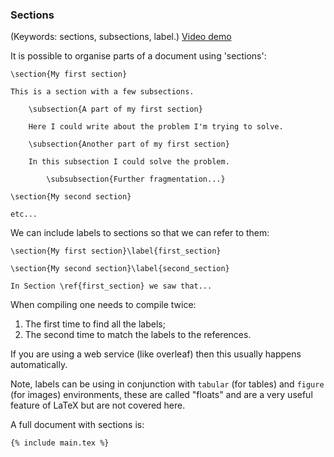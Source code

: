 ### Sections

(Keywords: sections, subsections, label.)
[Video demo](https://www.youtube.com/watch?v=5dGhMXgH1X8)

It is possible to organise parts of a document using 'sections':

```language-latex
\section{My first section}

This is a section with a few subsections.

	\subsection{A part of my first section}

	Here I could write about the problem I'm trying to solve.

	\subsection{Another part of my first section}

	In this subsection I could solve the problem.

		\subsubsection{Further fragmentation...}

\section{My second section}

etc...
```

We can include labels to sections so that we can refer to them:

```language-latex
\section{My first section}\label{first_section}

\section{My second section}\label{second_section}

In Section \ref{first_section} we saw that...
```

When compiling one needs to compile twice:

1. The first time to find all the labels;
2. The second time to match the labels to the references.

If you are using a web service (like overleaf) then this usually happens
automatically.

Note, labels can be using in conjunction with `tabular` (for tables) and
`figure` (for images) environments, these are called  "floats" and are a very
useful feature of LaTeX but are not covered here.

A full document with sections is:

```language-latex
{% include main.tex %}
```
